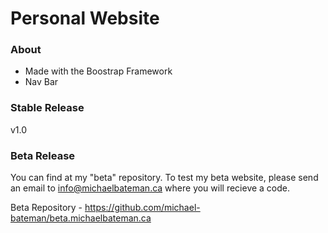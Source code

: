 # Personal Website

### About
* Made with the Boostrap Framework
* Nav Bar

### Stable Release
v1.0

### Beta Release
You can find at my "beta" repository.  To test my beta website, please send an email to info@michaelbateman.ca where you will recieve a code.

Beta Repository - https://github.com/michael-bateman/beta.michaelbateman.ca
